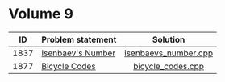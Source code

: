 # Volume 9

|  ID  |                           Problem statement                            |                    Solution                    |
|:----:|:-----------------------------------------------------------------------|:----------------------------------------------:|
| 1837 | [Isenbaev's Number](http://acm.timus.ru/problem.aspx?space=1&num=1837) | [isenbaevs_number.cpp](./isenbaevs_number.cpp) |
| 1877 | [Bicycle Codes](http://acm.timus.ru/problem.aspx?space=1&num=1877)     | [bicycle_codes.cpp](./bicycle_codes.cpp)       |
